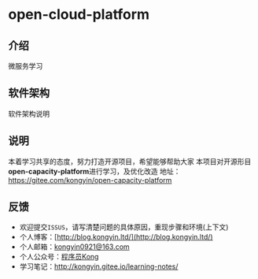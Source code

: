 # open-cloud-platform

## 介绍
微服务学习

## 软件架构
软件架构说明 

## 说明
本着学习共享的态度，努力打造开源项目，希望能够帮助大家
本项目对开源形目**open-capacity-platform**进行学习，及优化改造
地址：https://gitee.com/kongyin/open-capacity-platform

## 反馈
* 欢迎提交`ISSUS`，请写清楚问题的具体原因，重现步骤和环境(上下文)
* 个人博客：[http://blog.kongyin.ltd/](http://blog.kongyin.ltd/)
* 个人邮箱：kongyin0921@163.com
* 个人公众号：[程序员Kong](https://gitee.com/kongyin/picture_bed/raw/master/wx_picture/20210211181215.png)
* 学习笔记：http://kongyin.gitee.io/learning-notes/
